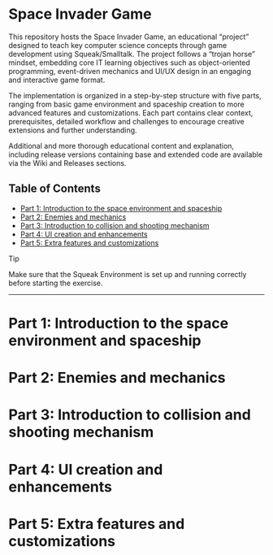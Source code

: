 # Space Invader Game
This repository hosts the Space Invader Game, an educational “project” designed to teach key computer science concepts through game development using Squeak/Smalltalk. The project follows a “trojan horse” mindset, embedding core IT learning objectives such as object-oriented programming, event-driven mechanics and UI/UX design in an engaging and interactive game format.

The implementation is organized in a step-by-step structure with five parts, ranging from basic game environment and spaceship creation to more advanced features and customizations. Each part contains clear context, prerequisites, detailed workflow and challenges to encourage creative extensions and further understanding.

Additional and more thorough educational content and explanation, including release versions containing base and extended code are available via the Wiki and Releases sections. 

## Table of Contents

- [Part 1: Introduction to the space environment and spaceship](#part-1-introduction-to-the-space-environment-and-spaceship)
- [Part 2: Enemies and mechanics](#part-2-enemies-and-mechanics)
- [Part 3: Introduction to collision and shooting mechanism](#part-3-introduction-to-collision-and-shooting-mechanism)
- [Part 4: UI creation and enhancements](#part-4-ui-creation-and-enhancements)
- [Part 5: Extra features and customizations](#part-5-extra-features-and-customizations)

> [!TIP]
> Make sure that the Squeak Environment  is set up and running correctly before starting the exercise.

---

# Part 1: Introduction to the space environment and spaceship

# Part 2: Enemies and mechanics

# Part 3: Introduction to collision and shooting mechanism

# Part 4: UI creation and enhancements

# Part 5: Extra features and customizations
